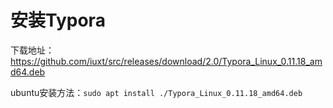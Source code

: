 # 安装Typora

下载地址：https://github.com/iuxt/src/releases/download/2.0/Typora_Linux_0.11.18_amd64.deb

ubuntu安装方法：`sudo apt install ./Typora_Linux_0.11.18_amd64.deb`